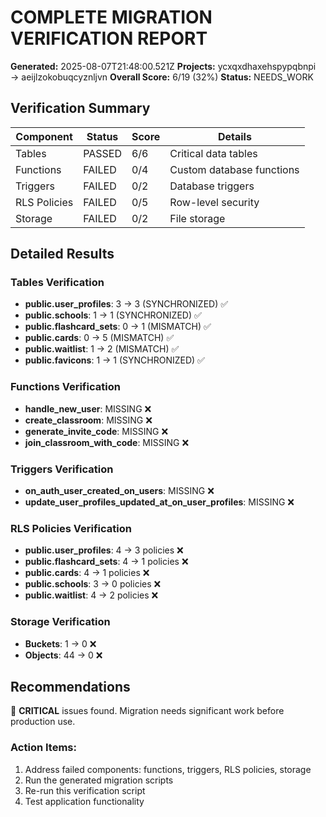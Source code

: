 # COMPLETE MIGRATION VERIFICATION REPORT

**Generated:** 2025-08-07T21:48:00.521Z
**Projects:** ycxqxdhaxehspypqbnpi → aeijlzokobuqcyznljvn
**Overall Score:** 6/19 (32%)
**Status:** NEEDS_WORK

## Verification Summary

| Component | Status | Score | Details |
|-----------|--------|-------|----------|
| Tables | PASSED | 6/6 | Critical data tables |
| Functions | FAILED | 0/4 | Custom database functions |
| Triggers | FAILED | 0/2 | Database triggers |
| RLS Policies | FAILED | 0/5 | Row-level security |
| Storage | FAILED | 0/2 | File storage |

## Detailed Results

### Tables Verification
- **public.user_profiles**: 3 → 3 (SYNCHRONIZED) ✅
- **public.schools**: 1 → 1 (SYNCHRONIZED) ✅
- **public.flashcard_sets**: 0 → 1 (MISMATCH) ✅
- **public.cards**: 0 → 5 (MISMATCH) ✅
- **public.waitlist**: 1 → 2 (MISMATCH) ✅
- **public.favicons**: 1 → 1 (SYNCHRONIZED) ✅

### Functions Verification
- **handle_new_user**: MISSING ❌
- **create_classroom**: MISSING ❌
- **generate_invite_code**: MISSING ❌
- **join_classroom_with_code**: MISSING ❌

### Triggers Verification
- **on_auth_user_created_on_users**: MISSING ❌
- **update_user_profiles_updated_at_on_user_profiles**: MISSING ❌

### RLS Policies Verification
- **public.user_profiles**: 4 → 3 policies ❌
- **public.flashcard_sets**: 4 → 1 policies ❌
- **public.cards**: 4 → 1 policies ❌
- **public.schools**: 3 → 0 policies ❌
- **public.waitlist**: 4 → 2 policies ❌

### Storage Verification
- **Buckets**: 1 → 0 ❌
- **Objects**: 44 → 0 ❌

## Recommendations

🚨 **CRITICAL** issues found. Migration needs significant work before production use.

### Action Items:
1. Address failed components: functions, triggers, RLS policies, storage
2. Run the generated migration scripts
3. Re-run this verification script
4. Test application functionality

